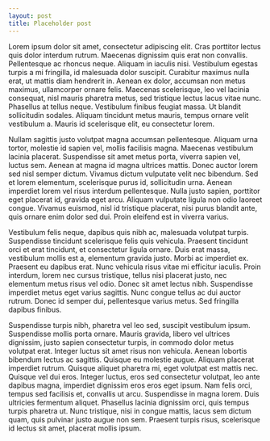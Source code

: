 ```yaml
---
layout: post
title: Placeholder post
---
```


 Lorem ipsum dolor sit amet, consectetur adipiscing elit. Cras porttitor lectus quis dolor interdum rutrum. Maecenas dignissim quis erat non convallis. Pellentesque ac rhoncus neque. Aliquam in iaculis nisi. Vestibulum egestas turpis a mi fringilla, id malesuada dolor suscipit. Curabitur maximus nulla erat, ut mattis diam hendrerit in. Aenean ex dolor, accumsan non metus maximus, ullamcorper ornare felis. Maecenas scelerisque, leo vel lacinia consequat, nisl mauris pharetra metus, sed tristique lectus lacus vitae nunc. Phasellus at tellus neque. Vestibulum finibus feugiat massa. Ut blandit sollicitudin sodales. Aliquam tincidunt metus mauris, tempus ornare velit vestibulum a. Mauris id scelerisque elit, eu consectetur lorem.

Nullam sagittis justo volutpat magna accumsan pellentesque. Aliquam urna tortor, molestie id sapien vel, mollis facilisis magna. Maecenas vestibulum lacinia placerat. Suspendisse sit amet metus porta, viverra sapien vel, luctus sem. Aenean at magna id magna ultrices mattis. Donec auctor lorem sed nisl semper dictum. Vivamus dictum vulputate velit nec bibendum. Sed et lorem elementum, scelerisque purus id, sollicitudin urna. Aenean imperdiet lorem vel risus interdum pellentesque. Nulla justo sapien, porttitor eget placerat id, gravida eget arcu. Aliquam vulputate ligula non odio laoreet congue. Vivamus euismod, nisl id tristique placerat, nisi purus blandit ante, quis ornare enim dolor sed dui. Proin eleifend est in viverra varius.

Vestibulum felis neque, dapibus quis nibh ac, malesuada volutpat turpis. Suspendisse tincidunt scelerisque felis quis vehicula. Praesent tincidunt orci et erat tincidunt, et consectetur ligula ornare. Duis erat massa, vestibulum mollis est a, elementum gravida justo. Morbi ac imperdiet ex. Praesent eu dapibus erat. Nunc vehicula risus vitae mi efficitur iaculis. Proin interdum, lorem nec cursus tristique, tellus nisi placerat justo, nec elementum metus risus vel odio. Donec sit amet lectus nibh. Suspendisse imperdiet metus eget varius sagittis. Nunc congue tellus ac dui auctor rutrum. Donec id semper dui, pellentesque varius metus. Sed fringilla dapibus finibus.

Suspendisse turpis nibh, pharetra vel leo sed, suscipit vestibulum ipsum. Suspendisse mollis porta ornare. Mauris gravida, libero vel ultrices dignissim, justo sapien consectetur turpis, in commodo dolor metus volutpat erat. Integer luctus sit amet risus non vehicula. Aenean lobortis bibendum lectus ac sagittis. Quisque eu molestie augue. Aliquam placerat imperdiet rutrum. Quisque aliquet pharetra mi, eget volutpat est mattis nec. Quisque vel dui eros. Integer luctus, eros sed consectetur volutpat, leo ante dapibus magna, imperdiet dignissim eros eros eget ipsum. Nam felis orci, tempus sed facilisis et, convallis ut arcu. Suspendisse in magna lorem. Duis ultricies fermentum aliquet. Phasellus lacinia dignissim orci, quis tempus turpis pharetra ut. Nunc tristique, nisi in congue mattis, lacus sem dictum quam, quis pulvinar justo augue non sem. Praesent turpis risus, scelerisque id lectus sit amet, placerat mollis ipsum. 